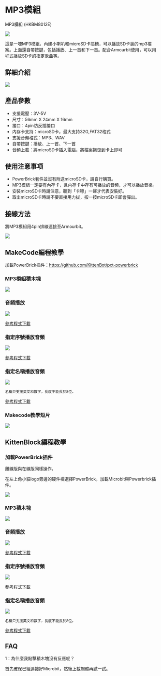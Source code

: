 # MP3模組

MP3模組 (HKBM8012E)

![](./images/12_03.png)

這是一塊MP3模組，內建小喇叭和microSD卡插槽，可以播放SD卡裏的mp3檔案。上面還自帶按鍵，包括播放、上一首和下一首。配合Armourbit使用，可以用程式播放SD卡的指定歌曲等。


## 詳細介紹

![](./images/12_02.png)

## 產品參數

- 支援電壓：3V-5V
- 尺寸：56mm X 24mm X 16mm
- 接口：4pin防反插接口
- 内存卡支持：microSD卡，最大支持32G,FAT32格式
- 支援音頻格式：MP3、WAV
- 自帶按鍵：播放、上一首、下一首
- 音頻上載：將microSD卡插入電腦，將檔案拖曳到卡上即可

## 使用注意事项

- PowerBrick套件並沒有附送microSD卡，請自行購買。
- MP3模組一定要有內存卡，且内存卡中存有可播放的音頻，才可以播放音樂。
- 安裝microSD卡時請注意，聽到「卡嚓」一聲才代表安裝好。
- 取出microSD卡時請不要直接用力拔，按一按microSD卡即會彈出。

## 接線方法

將MP3模組用4pin排線連接至Armourbit。

![](./kbimages/mp3con.jpg)

## MakeCode編程教學

加載PowerBrick插件：https://github.com/KittenBot/pxt-powerbrick

### MP3模組積木塊

![](./images/mp3blocks.png)

### 音頻播放

![](./images/mp3.png)

[參考程式下載](https://bit.ly/PowerbrickM10_01Hex)

### 指定序號播放音頻

![](./images/mp3id.png)

[參考程式下載](https://bit.ly/PowerbrickM10_02Hex)

### 指定名稱播放音頻

![](./images/mp3name.png)

    名稱只支援英文和數字，長度不能長於8位。

[參考程式下載](https://bit.ly/PowerbrickM10_03Hex)

### Makecode教學短片

[![](./images/mp3tut.png)](https://www.youtube.com/watch?v=h2XQ463V5CE)

## KittenBlock編程教學

### 加載PowerBrick插件

離線版與在線版同樣操作。

在左上角小貓logo旁邊的硬件欄選擇PowerBrick，加載Microbit與Powerbrick插件。

![](./kbimages/addextension.png)

### MP3積木塊

![](./kbimages/kbmp3blocks.png)

### 音頻播放

![](./kbimages/mp3play.png)

[參考程式下載](https://bit.ly/PowerbrickM10_01sb3)

### 指定序號播放音頻

![](./kbimages/mp3playbyid.png)

[參考程式下載](https://bit.ly/PowerbrickM10_02sb3)

### 指定名稱播放音頻

![](./kbimages/mp3playbyname.png)

    名稱只支援英文和數字，長度不能長於8位。

[參考程式下載](https://bit.ly/PowerbrickM10_03sb3)

## FAQ

1：為什麼我點擊積木塊沒有反應呢？

首先確保已經連接好Microbit，然後上載韌體再試一試。
